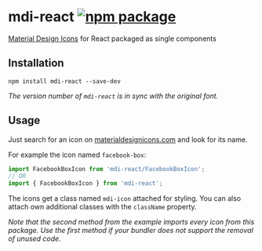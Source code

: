 # mdi-react [![npm package](https://img.shields.io/npm/v/mdi-react.svg?style=flat-square)](https://npmjs.org/package/mdi-react)
[Material Design Icons](https://www.materialdesignicons.com) for React packaged as single components

## Installation

```
npm install mdi-react --save-dev
```

*The version number of `mdi-react` is in sync with the original font.*

## Usage

Just search for an icon on [materialdesignicons.com](https://www.materialdesignicons.com) and look for its name.

For example the icon named `facebook-box`:

```javascript
import FacebookBoxIcon from 'mdi-react/FacebookBoxIcon';
// OR
import { FacebookBoxIcon } from 'mdi-react';
```

The icons get a class named `mdi-icon` attached for styling. You can also attach own additional classes with the `className` property.

*Note that the second method from the example imports every icon from this package. Use the first method if your bundler does not support the removal of unused code.*

